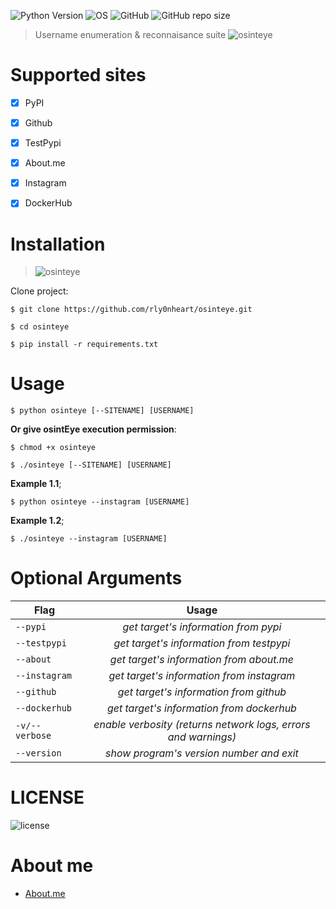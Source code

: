 ![Python Version](https://img.shields.io/badge/python-3.x-blue?style=flat&logo=python)
![OS](https://img.shields.io/badge/OS-GNU%2FLinux-red?style=flat&logo=linux)
![GitHub](https://img.shields.io/github/license/rly0nheart/osinteye?style=flat&logo=github)
![GitHub repo size](https://img.shields.io/github/repo-size/rly0nheart/osinteye?style=flat&logo=github)

> Username enumeration & reconnaisance suite
![osinteye](https://user-images.githubusercontent.com/74001397/155044129-24ace3c3-5ffb-407d-a49a-2c3f5c4da479.gif)


# Supported sites
- [X] PyPI
- [X] Github
- [X] TestPypi
- [X] About.me
- [X] Instagram
- [X] DockerHub


# Installation
> ![osinteye](https://user-images.githubusercontent.com/74001397/155046090-ac5c4943-d8bb-46e2-8dd3-21f94338febf.gif)

Clone project:

```
$ git clone https://github.com/rly0nheart/osinteye.git
```

```
$ cd osinteye
```

```
$ pip install -r requirements.txt
```

# Usage
```
$ python osinteye [--SITENAME] [USERNAME]
```

**Or give osintEye execution permission**:
```
$ chmod +x osinteye
```

```
$ ./osinteye [--SITENAME] [USERNAME]
```

**Example 1.1**;
```
$ python osinteye --instagram [USERNAME]
```

**Example 1.2**;
```
$ ./osinteye --instagram [USERNAME]
```

# Optional Arguments
| Flag        | Usage |
| ------------- |:---------:|
| <code>--pypi</code> |  *get target's information from pypi*  |
| <code>--testpypi</code> |  *get target's information from testpypi*  |
| <code>--about</code> |  *get target's information from about.me*  |
| <code>--instagram</code> |  *get target's information from instagram*  |
| <code>--github</code> |  *get target's information from github*  |
| <code>--dockerhub</code> |  *get target's information from dockerhub*  |
| <code>-v/--verbose</code>  | *enable verbosity (returns network logs, errors and warnings)*  |
| <code>--version</code> |  *show program's version number and exit*  |

# LICENSE
![license](https://user-images.githubusercontent.com/74001397/137917929-2f2cdb0c-4d1d-4e4b-9f0d-e01589e027b5.png)

# About me
* [About.me](https://about.me/rly0nheart)
